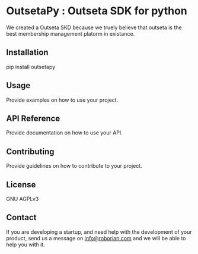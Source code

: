 # OutsetaPy : Outseta SDK for python

We created a Outseta SKD because we truely believe that outseta is the best membership management platorm in existance.

## Installation

pip install outsetapy

## Usage

Provide examples on how to use your project.

## API Reference

Provide documentation on how to use your API.

## Contributing

Provide guidelines on how to contribute to your project.

## License

GNU AGPLv3

## Contact

If you are developing a startup, and need help with the development of your product, send us a message on info@roborian.com and we will be able to help you with it.